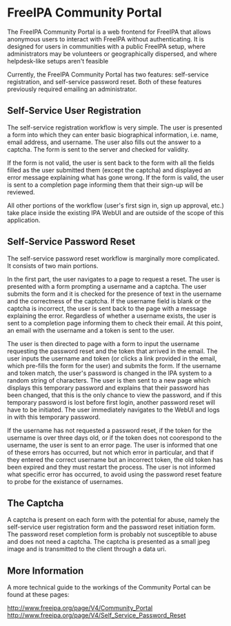 # FreeIPA Community Portal #

The FreeIPA Community Portal is a web frontend for FreeIPA that allows
anonymous users to interact with FreeIPA without authenticating. It is designed
for users in communities with a public FreeIPA setup, where administrators may
be volunteers or geographically dispersed, and where helpdesk-like setups
aren't feasible 

Currently, the FreeIPA Community Portal has two features: self-service
registration, and self-service password reset. Both of these features
previously required emailing an administrator.

## Self-Service User Registration ##

The self-service registration workflow is very simple. The user is presented a
form into which they can enter basic biographical information, i.e. name, email
address, and username. The user also fills out the answer to a captcha. The
form is sent to the server and checked for validity. 

If the form is not valid, the user is sent back to the form with all the fields
filled as the user submitted them (except the captcha) and displayed an error
message explaining what has gone wrong. If the form is valid, the user is sent
to a completion page informing them that their sign-up will be reviewed.

All other portions of the workflow (user's first sign in, sign up approval,
etc.) take place inside the existing IPA WebUI and are outside of the scope of
this application.

## Self-Service Password Reset ##

The self-service password reset workflow is marginally more complicated. It
consists of two main portions.

In the first part, the user navigates to a page to request a reset. The user is
presented with a form prompting a username and a captcha. The user submits the
form and it is checked for the presence of text in the username and the
correctness of the captcha. If the username field is blank or the captcha is
incorrect, the user is sent back to the page with a message explaining the
error. Regardless of whether a username exists, the user is sent to a
completion page informing them to check their email. At this point, an email
with the username and a token is sent to the user.

The user is then directed to page with a form to input the username requesting
the password reset and the token that arrived in the email. The user inputs the
username and token (or clicks a link provided in the email, which pre-fills the
form for the user) and submits the form. If the username and token match, the
user's password is changed in the IPA system to a random string of characters.
The user is then sent to a new page which displays this temporary password and
explains that their password has been changed, that this is the only chance to
view the password, and if this temporary password is lost before first login,
another password reset will have to be initiated. The user immediately
navigates to the WebUI and logs in with this temporary password.

If the username has not requested a password reset, if the token for the
username is over three days old, or if the token does not coorespond to the
username, the user is sent to an error page. The user is informed that one of
these errors has occurred, but not which error in particular, and that if they
entered the correct username but an incorrect token, the old token has been
expired and they must restart the process. The user is not informed what
specific error has occurred, to avoid using the password reset feature to probe
for the existance of usernames. 

## The Captcha ##

A captcha is present on each form with the potential for abuse, namely the
self-service user registration form and the password reset initiation form. The
password reset completion form is probably not susceptible to abuse and does
not need a captcha. The captcha is presented as a small jpeg image and is
transmitted to the client through a data uri. 

## More Information ##

A more technical guide to the workings of the Community Portal can be found at
these pages:

http://www.freeipa.org/page/V4/Community_Portal
http://www.freeipa.org/page/V4/Self_Service_Password_Reset
